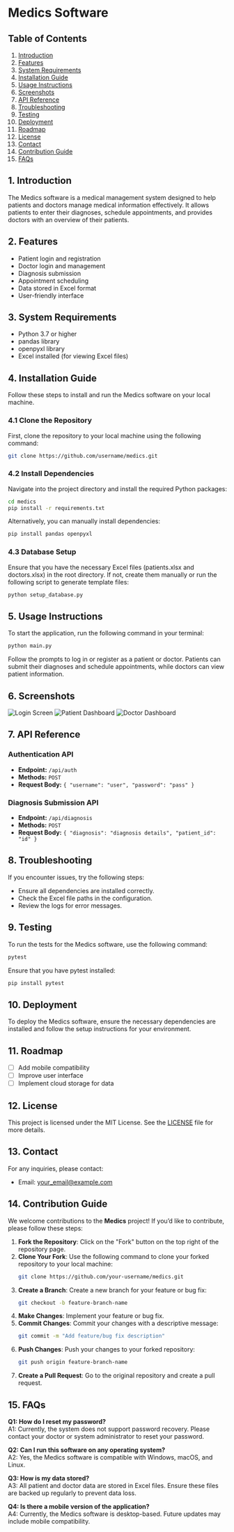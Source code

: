 
# Medics Software

## Table of Contents
1. [Introduction](#1-introduction)
2. [Features](#2-features)
3. [System Requirements](#3-system-requirements)
4. [Installation Guide](#4-installation-guide)
5. [Usage Instructions](#5-usage-instructions)
6. [Screenshots](#6-screenshots)
7. [API Reference](#7-api-reference)
8. [Troubleshooting](#8-troubleshooting)
9. [Testing](#9-testing)
10. [Deployment](#10-deployment)
11. [Roadmap](#11-roadmap)
12. [License](#12-license)
13. [Contact](#13-contact)
14. [Contribution Guide](#14-contribution-guide)
15. [FAQs](#15-faqs)

## 1. Introduction
The Medics software is a medical management system designed to help patients and doctors manage medical information effectively. It allows patients to enter their diagnoses, schedule appointments, and provides doctors with an overview of their patients.

## 2. Features
- Patient login and registration
- Doctor login and management
- Diagnosis submission
- Appointment scheduling
- Data stored in Excel format
- User-friendly interface

## 3. System Requirements
- Python 3.7 or higher
- pandas library
- openpyxl library
- Excel installed (for viewing Excel files)

## 4. Installation Guide
Follow these steps to install and run the Medics software on your local machine.

### 4.1 Clone the Repository
First, clone the repository to your local machine using the following command:
```bash
git clone https://github.com/username/medics.git
```

### 4.2 Install Dependencies
Navigate into the project directory and install the required Python packages:
```bash
cd medics
pip install -r requirements.txt
```
Alternatively, you can manually install dependencies:
```bash
pip install pandas openpyxl
```

### 4.3 Database Setup
Ensure that you have the necessary Excel files (patients.xlsx and doctors.xlsx) in the root directory. If not, create them manually or run the following script to generate template files:
```bash
python setup_database.py
```

## 5. Usage Instructions
To start the application, run the following command in your terminal:
```bash
python main.py
```

Follow the prompts to log in or register as a patient or doctor. Patients can submit their diagnoses and schedule appointments, while doctors can view patient information.

## 6. Screenshots
![Login Screen](screenshots/login.png)
![Patient Dashboard](screenshots/patient_dashboard.png)
![Doctor Dashboard](screenshots/doctor_dashboard.png)

## 7. API Reference
### Authentication API
- **Endpoint:** `/api/auth`
- **Methods:** `POST`
- **Request Body:** `{ "username": "user", "password": "pass" }`

### Diagnosis Submission API
- **Endpoint:** `/api/diagnosis`
- **Methods:** `POST`
- **Request Body:** `{ "diagnosis": "diagnosis details", "patient_id": "id" }`

## 8. Troubleshooting
If you encounter issues, try the following steps:
- Ensure all dependencies are installed correctly.
- Check the Excel file paths in the configuration.
- Review the logs for error messages.

## 9. Testing
To run the tests for the Medics software, use the following command:
```bash
pytest
```

Ensure that you have pytest installed:
```bash
pip install pytest
```

## 10. Deployment
To deploy the Medics software, ensure the necessary dependencies are installed and follow the setup instructions for your environment.

## 11. Roadmap
- [ ] Add mobile compatibility
- [ ] Improve user interface
- [ ] Implement cloud storage for data

## 12. License
This project is licensed under the MIT License. See the [LICENSE](LICENSE) file for more details.

## 13. Contact
For any inquiries, please contact:
- Email: your_email@example.com

## 14. Contribution Guide
We welcome contributions to the **Medics** project! If you’d like to contribute, please follow these steps:

1. **Fork the Repository**: Click on the "Fork" button on the top right of the repository page.
2. **Clone Your Fork**: Use the following command to clone your forked repository to your local machine:
   ```bash
   git clone https://github.com/your-username/medics.git
   ```
3. **Create a Branch**: Create a new branch for your feature or bug fix:
   ```bash
   git checkout -b feature-branch-name
   ```
4. **Make Changes**: Implement your feature or bug fix.
5. **Commit Changes**: Commit your changes with a descriptive message:
   ```bash
   git commit -m "Add feature/bug fix description"
   ```
6. **Push Changes**: Push your changes to your forked repository:
   ```bash
   git push origin feature-branch-name
   ```
7. **Create a Pull Request**: Go to the original repository and create a pull request.

## 15. FAQs
**Q1: How do I reset my password?**  
A1: Currently, the system does not support password recovery. Please contact your doctor or system administrator to reset your password.

**Q2: Can I run this software on any operating system?**  
A2: Yes, the Medics software is compatible with Windows, macOS, and Linux.

**Q3: How is my data stored?**  
A3: All patient and doctor data are stored in Excel files. Ensure these files are backed up regularly to prevent data loss.

**Q4: Is there a mobile version of the application?**  
A4: Currently, the Medics software is desktop-based. Future updates may include mobile compatibility.
